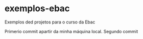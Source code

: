 # exemplos-ebac
Exemplos ded projetos para o curso da Ebac

Primerio commit apartir da minha máquina local.
Segundo commit
